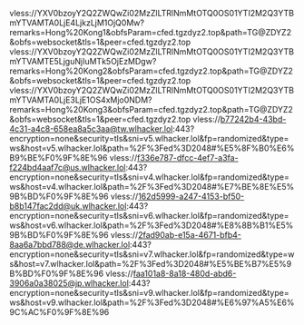 vless://YXV0bzoyY2Q2ZWQwZi02MzZlLTRlNmMtOTQ0OS01YTI2M2Q3YTBmYTVAMTA0LjE4LjkzLjM1OjQ0Mw?remarks=Hong%20Kong1&obfsParam=cfed.tgzdyz2.top&path=TG@ZDYZ2&obfs=websocket&tls=1&peer=cfed.tgzdyz2.top
vless://YXV0bzoyY2Q2ZWQwZi02MzZlLTRlNmMtOTQ0OS01YTI2M2Q3YTBmYTVAMTE5LjguNjIuMTk5OjEzMDgw?remarks=Hong%20Kong2&obfsParam=cfed.tgzdyz2.top&path=TG@ZDYZ2&obfs=websocket&tls=1&peer=cfed.tgzdyz2.top
vless://YXV0bzoyY2Q2ZWQwZi02MzZlLTRlNmMtOTQ0OS01YTI2M2Q3YTBmYTVAMTA0LjE3LjE1OS4xMjo0NDM?remarks=Hong%20Kong3&obfsParam=cfed.tgzdyz2.top&path=TG@ZDYZ2&obfs=websocket&tls=1&peer=cfed.tgzdyz2.top
vless://b77242b4-43bd-4c31-a4c8-658ea8a5c3aa@tw.wlhacker.lol:443?encryption=none&security=tls&sni=v5.wlhacker.lol&fp=randomized&type=ws&host=v5.wlhacker.lol&path=%2F%3Fed%3D2048#%E5%8F%B0%E6%B9%BE%F0%9F%8E%96
vless://f336e787-dfcc-4ef7-a3fa-f224bd4aaf7c@us.wlhacker.lol:443?encryption=none&security=tls&sni=v4.wlhacker.lol&fp=randomized&type=ws&host=v4.wlhacker.lol&path=%2F%3Fed%3D2048#%E7%BE%8E%E5%9B%BD%F0%9F%8E%96
vless://162d5999-a247-4153-bf50-b8b147fac2dd@uk.wlhacker.lol:443?encryption=none&security=tls&sni=v6.wlhacker.lol&fp=randomized&type=ws&host=v6.wlhacker.lol&path=%2F%3Fed%3D2048#%E8%8B%B1%E5%9B%BD%F0%9F%8E%96
vless://2fad90ab-e15a-4671-bfb4-8aa6a7bbd788@de.wlhacker.lol:443?encryption=none&security=tls&sni=v7.wlhacker.lol&fp=randomized&type=ws&host=v7.wlhacker.lol&path=%2F%3Fed%3D2048#%E5%BE%B7%E5%9B%BD%F0%9F%8E%96
vless://faa101a8-8a18-480d-abd6-3906a0a38025@jp.wlhacker.lol:443?encryption=none&security=tls&sni=v9.wlhacker.lol&fp=randomized&type=ws&host=v9.wlhacker.lol&path=%2F%3Fed%3D2048#%E6%97%A5%E6%9C%AC%F0%9F%8E%96
